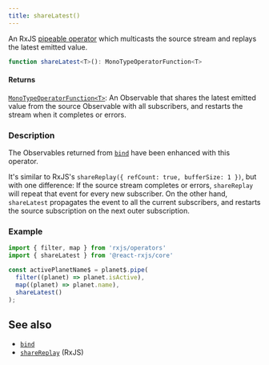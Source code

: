 ```yaml
---
title: shareLatest()
---
```


An RxJS [pipeable operator] which multicasts the source stream and replays the
latest emitted value.

```ts
function shareLatest<T>(): MonoTypeOperatorFunction<T>
```

#### Returns

[`MonoTypeOperatorFunction<T>`]: An Observable that shares the latest emitted value from the 
source Observable with all subscribers, and restarts the stream when it completes or errors.

### Description

The Observables returned from [`bind`] have been enhanced with this operator.

It's similar to RxJS's `shareReplay({ refCount: true, bufferSize: 1 })`, but
with one difference: If the source stream completes or errors, `shareReplay`
will repeat that event for every new subscriber. On the other hand, `shareLatest`
propagates the event to all the current subscribers, and restarts the source
subscription on the next outer subscription.

### Example

```ts
import { filter, map } from 'rxjs/operators'
import { shareLatest } from '@react-rxjs/core'

const activePlanetName$ = planet$.pipe(
  filter((planet) => planet.isActive),
  map((planet) => planet.name),
  shareLatest()
);
```

## See also
* [`bind`]
* [`shareReplay`] (RxJS)

[`bind`]: bind
[`shareReplay`]: https://rxjs-dev.firebaseapp.com/api/operators/shareReplay
[`MonoTypeOperatorFunction<T>`]: https://rxjs-dev.firebaseapp.com/api/index/interface/MonoTypeOperatorFunction
[pipeable operator]: https://rxjs.dev/guide/v6/pipeable-operators
